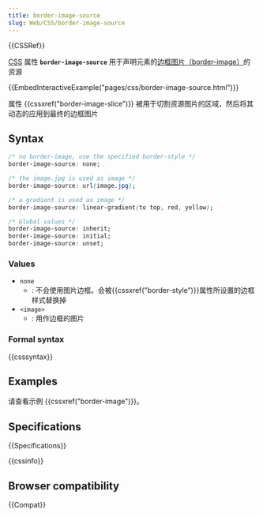 ```yaml
---
title: border-image-source
slug: Web/CSS/border-image-source
---
```


{{CSSRef}}

[CSS](/zh-CN/docs/Web/CSS) 属性 **`border-image-source`** 用于声明元素的[边框图片（border-image）](/zh-CN/docs/Web/CSS/border-image)的资源

{{EmbedInteractiveExample("pages/css/border-image-source.html")}}

属性 {{cssxref("border-image-slice")}} 被用于切割资源图片的区域，然后将其动态的应用到最终的边框图片

## Syntax

```css
/* no border-image, use the specified border-style */
border-image-source: none;

/* the image.jpg is used as image */
border-image-source: url(image.jpg);

/* a gradient is used as image */
border-image-source: linear-gradient(to top, red, yellow);

/* Global values */
border-image-source: inherit;
border-image-source: initial;
border-image-source: unset;
```

### Values

- `none`
  - : 不会使用图片边框。会被{{cssxref("border-style")}}属性所设置的边框样式替换掉
- `<image>`
  - : 用作边框的图片

### Formal syntax

{{csssyntax}}

## Examples

请查看示例 {{cssxref("border-image")}}。

## Specifications

{{Specifications}}

{{cssinfo}}

## Browser compatibility

{{Compat}}
